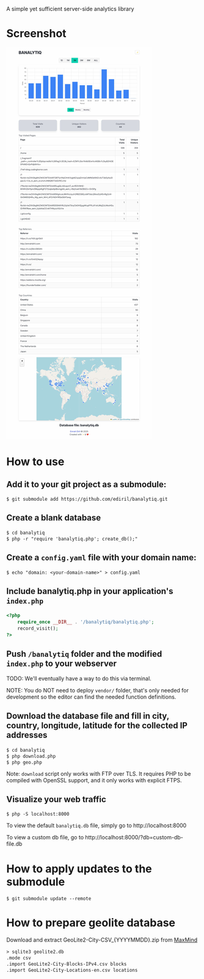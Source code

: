 A simple yet sufficient server-side analytics library

# Screenshot
![Screenshot](screenshot.jpg)

# How to use
## Add it to your git project as a submodule:
```
$ git submodule add https://github.com/ediril/banalytiq.git
```

## Create a blank database
```
$ cd banalytiq
$ php -r "require 'banalytiq.php'; create_db();"
```

## Create a `config.yaml` file with your domain name:
```
$ echo "domain: <your-domain-name>" > config.yaml
```

## Include banalytiq.php in your application's `index.php`
```php
<?php
    require_once __DIR__ . '/banalytiq/banalytiq.php';
    record_visit();
?>
```

## Push `/banalytiq` folder and the modified `index.php` to your webserver
TODO: We'll eventually have a way to do this via terminal.

NOTE: You do NOT need to deploy `vendor/` folder, that's only needed for development so the editor
can find the needed function definitions.

## Download the database file and fill in city, country, longitude, latitude for the collected IP addresses 
```
$ cd banalytiq
$ php download.php
$ php geo.php
```

Note: `download` script only works with FTP over TLS. It requires PHP to be compiled with OpenSSL support, and it only works with explicit FTPS.

## Visualize your web traffic
```
$ php -S localhost:8000
```

To view the default `banalytiq.db` file, simply go to http://localhost:8000

To view a custom db file, go to http://localhost:8000/?db=custom-db-file.db

# How to apply updates to the submodule
```
$ git submodule update --remote
```

# How to prepare geolite database
Download and extract GeoLite2-City-CSV_{YYYYMMDD}.zip from [MaxMind](https://dev.maxmind.com)
```
> sqlite3 geolite2.db
.mode csv
.import GeoLite2-City-Blocks-IPv4.csv blocks
.import GeoLite2-City-Locations-en.csv locations
```
